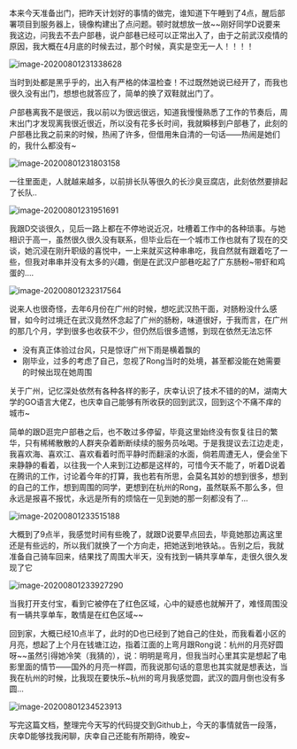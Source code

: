 本来今天准备出门，把昨天计划好的事情的做完，谁知道下午睡到了4点，醒后部署项目到服务器上，镜像构建出了点问题。顿时就想放一放~~刚好同学D说要来我这边，问我去不去户部巷，说户部巷已经可以正常出入了，由于之前武汉疫情的原因，我大概在4月底的时候去过，那个时候，真实是空无一人！！！！

![image-20200801231338628](images/image-20200801231338628.png)

当时到处都是黑乎乎的，出入有严格的体温检查！不过既然她说已经开了，而我也很久没有出门，想想也就答应了，简单的换了双鞋就出门了。

​	户部巷离我不是很远，我以前以为很远很远，知道我慢慢熟悉了工作的节奏后，周末出门才发现离我很近很近，所以没有花多长时间，我就瞬移到户部巷了，此刻的户部巷比我之前来的时候，热闹了许多，但借用朱自清的一句话——热闹是她们的，我什么都没有~

![image-20200801231803158](images/image-20200801231803158.png)

一往里面走，人就越来越多，以前排长队等很久的长沙臭豆腐店，此刻依然要排起了长队..

![image-20200801231951691](images/image-20200801231951691.png)

​	我跟D交谈很久，见后一路上都在不停地说近况，吐槽着工作中的各种琐事。与她相识于高一，虽然很久很久没有联系，但毕业后在一个城市工作也就有了现在的交谈，她沉浸在刚升职级的喜悦中，一上来就买这种串串吃，我自然就有跟着吃了一些，但我对串串并没有太多的兴趣，倒是在武汉户部巷吃起了广东肠粉~带虾和鸡蛋的....

![image-20200801232317564](images/image-20200801232317564.png)

说来人也很奇怪，去年6月份在广州的时候，想吃武汉热干面，对肠粉没什么感冒，如今时过境迁在武汉竟然怀念起了广州的肠粉，味道很好，于我而言，在广州的那几个月，学到很多也收获不少，但仍然后很多遗憾，到现在依然无法忘怀

- 没有真正体验过台风，只是惊讶广州下雨是横着飘的
- 刚毕业，过多的考虑了自己，忽视了Rong当时的处境，甚至都没能在她需要的时候出现在她周围

关于广州，记忆深处依然有各种各样的影子，庆幸认识了技术不错的的M，湖南大学的GO语言大佬Z，也庆幸自己能够有所收获的回到武汉，回到这个不痛不痒的城市~

​	简单的跟D逛完户部巷之后，也不敢过多停留，毕竟这里始终没有恢复往日的繁华，只有稀稀散散的人群夹杂着断断续续的服务员吆喝。于是我提议去江边走走，我喜欢海、喜欢江、喜欢看着时而平静时而翻滚的水面，倘若周遭无人，便会坐下来静静的看着，以往我一个人来到江边都是这样的，可惜今天不能了，听着D说着在腾讯的工作，讨论着今年的打算，我也若有所思，会莫名其妙的想到很多，想到的自己的工作，想到周围的同学，更想到在杭州的Rong，虽然联系不那么多，但永远是报喜不报忧，永远是所有的烦恼在一见到她的那一刻都没有了...

![image-20200801233515188](images/image-20200801233515188.png)

​	大概到了9点半，我感觉时间有些晚了，就跟D说要早点回去，毕竟她那边离这里还是有些远的，所以我们就换了一个方向走，把她送到地铁站。。告别之后，我就准备自己骑车回来，结果找了周围大半天，没有找到一辆共享单车，走很久很久发现了它 

![image-20200801233927290](images/image-20200801233927290.png)

当我打开支付宝，看到它被停在了红色区域，心中的疑惑也就解开了，难怪周围没有一辆共享单车，敢情是在红色区域~~

回到家，大概已经10点半了，此时的D也已经到了她自己的住处，而我看着小区的月亮，想起了上个月在钱塘江边，指着江面的上弯月跟Rong说：杭州的月亮好圆呀~~虽然引得她冷笑（我猜的），说：明明是弯月，但我当时心里其实是想起了电影里面的情节——国外的月亮一样圆，而我说那句话的意思也其实就是想表达，当我在杭州的时候，比我现在要快乐~杭州的弯月我感觉圆，武汉的圆月倒也没有多圆...

![image-20200801234523913](images/image-20200801234523913.png)

​	写完这篇文档，整理完今天写的代码提交到Github上，今天的事情就告一段落，庆幸D能够找我闲聊，庆幸自己还能有所期待，晚安~